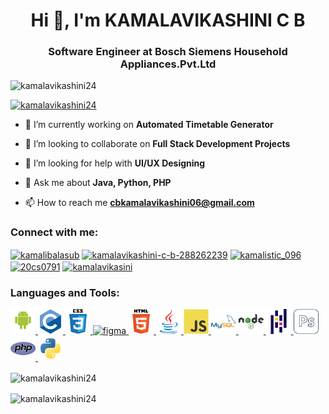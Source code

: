 <h1 align="center">Hi 👋, I'm KAMALAVIKASHINI C B</h1>
<h3 align="center">Software Engineer at Bosch Siemens Household Appliances.Pvt.Ltd</h3>

<p align="left"> <img src="https://komarev.com/ghpvc/?username=kamalavikashini24&label=Profile%20views&color=0e75b6&style=flat" alt="kamalavikashini24" /> </p>

<p align="left"> <a href="https://github.com/ryo-ma/github-profile-trophy"><img src="https://github-profile-trophy.vercel.app/?username=kamalavikashini24" alt="kamalavikashini24" /></a> </p>

- 🔭 I’m currently working on **Automated Timetable Generator**

- 👯 I’m looking to collaborate on **Full Stack Development Projects**

- 🤝 I’m looking for help with **UI/UX Designing**

- 💬 Ask me about **Java, Python, PHP**

- 📫 How to reach me **cbkamalavikashini06@gmail.com**

<h3 align="left">Connect with me:</h3>
<p align="left">
<a href="https://twitter.com/kamalibalasub" target="blank"><img align="center" src="https://raw.githubusercontent.com/rahuldkjain/github-profile-readme-generator/master/src/images/icons/Social/twitter.svg" alt="kamalibalasub" height="30" width="40" /></a>
<a href="https://linkedin.com/in/kamalavikashini-c-b-288262239" target="blank"><img align="center" src="https://raw.githubusercontent.com/rahuldkjain/github-profile-readme-generator/master/src/images/icons/Social/linked-in-alt.svg" alt="kamalavikashini-c-b-288262239" height="30" width="40" /></a>
<a href="https://instagram.com/kamalistic_096" target="blank"><img align="center" src="https://raw.githubusercontent.com/rahuldkjain/github-profile-readme-generator/master/src/images/icons/Social/instagram.svg" alt="kamalistic_096" height="30" width="40" /></a>
<a href="https://hashnode.com/20cs0791" target="blank"><img align="center" src="https://raw.githubusercontent.com/rahuldkjain/github-profile-readme-generator/master/src/images/icons/Social/hashnode.svg" alt="20cs0791" height="30" width="40" /></a>
<a href="https://www.codechef.com/users/kamalavikasini" target="blank"><img align="center" src="https://cdn.jsdelivr.net/npm/simple-icons@3.1.0/icons/codechef.svg" alt="kamalavikasini" height="30" width="40" /></a>
</p>

<h3 align="left">Languages and Tools:</h3>
<p align="left"> <a href="https://developer.android.com" target="_blank" rel="noreferrer"> <img src="https://raw.githubusercontent.com/devicons/devicon/master/icons/android/android-original-wordmark.svg" alt="android" width="40" height="40"/> </a> <a href="https://www.cprogramming.com/" target="_blank" rel="noreferrer"> <img src="https://raw.githubusercontent.com/devicons/devicon/master/icons/c/c-original.svg" alt="c" width="40" height="40"/> </a> <a href="https://www.w3schools.com/css/" target="_blank" rel="noreferrer"> <img src="https://raw.githubusercontent.com/devicons/devicon/master/icons/css3/css3-original-wordmark.svg" alt="css3" width="40" height="40"/> </a> <a href="https://www.figma.com/" target="_blank" rel="noreferrer"> <img src="https://www.vectorlogo.zone/logos/figma/figma-icon.svg" alt="figma" width="40" height="40"/> </a> <a href="https://www.w3.org/html/" target="_blank" rel="noreferrer"> <img src="https://raw.githubusercontent.com/devicons/devicon/master/icons/html5/html5-original-wordmark.svg" alt="html5" width="40" height="40"/> </a> <a href="https://www.java.com" target="_blank" rel="noreferrer"> <img src="https://raw.githubusercontent.com/devicons/devicon/master/icons/java/java-original.svg" alt="java" width="40" height="40"/> </a> <a href="https://developer.mozilla.org/en-US/docs/Web/JavaScript" target="_blank" rel="noreferrer"> <img src="https://raw.githubusercontent.com/devicons/devicon/master/icons/javascript/javascript-original.svg" alt="javascript" width="40" height="40"/> </a> <a href="https://www.mysql.com/" target="_blank" rel="noreferrer"> <img src="https://raw.githubusercontent.com/devicons/devicon/master/icons/mysql/mysql-original-wordmark.svg" alt="mysql" width="40" height="40"/> </a> <a href="https://nodejs.org" target="_blank" rel="noreferrer"> <img src="https://raw.githubusercontent.com/devicons/devicon/master/icons/nodejs/nodejs-original-wordmark.svg" alt="nodejs" width="40" height="40"/> </a> <a href="https://pandas.pydata.org/" target="_blank" rel="noreferrer"> <img src="https://raw.githubusercontent.com/devicons/devicon/2ae2a900d2f041da66e950e4d48052658d850630/icons/pandas/pandas-original.svg" alt="pandas" width="40" height="40"/> </a> <a href="https://www.photoshop.com/en" target="_blank" rel="noreferrer"> <img src="https://raw.githubusercontent.com/devicons/devicon/master/icons/photoshop/photoshop-line.svg" alt="photoshop" width="40" height="40"/> </a> <a href="https://www.php.net" target="_blank" rel="noreferrer"> <img src="https://raw.githubusercontent.com/devicons/devicon/master/icons/php/php-original.svg" alt="php" width="40" height="40"/> </a> <a href="https://www.python.org" target="_blank" rel="noreferrer"> <img src="https://raw.githubusercontent.com/devicons/devicon/master/icons/python/python-original.svg" alt="python" width="40" height="40"/> </a> </p>

<p><img align="center" src="https://github-readme-stats.vercel.app/api/top-langs?username=kamalavikashini24&show_icons=true&locale=en&layout=compact" alt="kamalavikashini24" /></p>

<p><img align="center" src="https://github-readme-streak-stats.herokuapp.com/?user=kamalavikashini24&" alt="kamalavikashini24" /></p>
